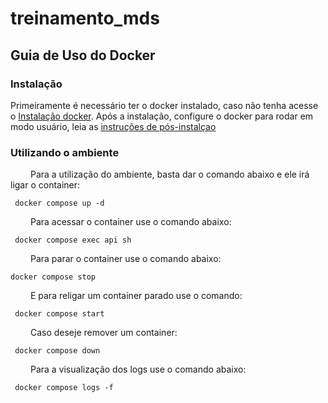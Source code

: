 # treinamento_mds

## Guia de Uso do Docker

### Instalação
Primeiramente é necessário ter o docker instalado, caso não tenha acesse o [Instalação docker](https://docs.docker.com/engine/installation/linux/docker-ce/). Após a instalação, configure o docker para rodar em modo usuário, leia as [instruções de pós-instalçao](https://docs.docker.com/engine/install/linux-postinstall/)

### Utilizando o ambiente

 &emsp;&emsp; Para a utilização do ambiente, basta dar o comando abaixo e ele irá ligar o container:
 
 ```terminal
  docker compose up -d
 ```

 &emsp;&emsp; Para acessar o container use o comando abaixo:
 ```terminal
  docker compose exec api sh
 ```

 &emsp;&emsp; Para parar o container use o comando abaixo:
 
  ```terminal
  docker compose stop
 ```
 &emsp;&emsp; E para religar um container parado use o comando: 
 
 ```terminal
  docker compose start
 ```

 &emsp;&emsp; Caso deseje remover um container:
 ```terminal
  docker compose down
 ```

  &emsp;&emsp; Para a visualização dos logs use o comando abaixo:
 ```terminal
  docker compose logs -f
 ```